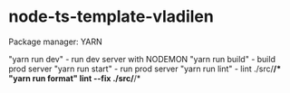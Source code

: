 ﻿# node-ts-template-vladilen

Package manager: YARN

"yarn run dev" - run dev server with NODEMON
"yarn run build" - build prod server
"yarn run start" - run prod server
"yarn run lint" - lint ./src/**/*
"yarn run format" lint --fix ./src/**/*
